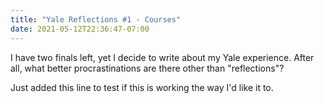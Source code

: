 ```yaml
---
title: "Yale Reflections #1 - Courses"
date: 2021-05-12T22:36:47-07:00
---
```


I have two finals left, yet I decide to write about my Yale experience. After all, what better procrastinations are there other than "reflections"? 

Just added this line to test if this is working the way I'd like it to. 